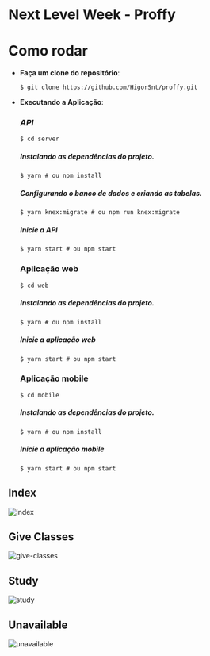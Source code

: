 # Next Level Week - Proffy

# Como rodar
* **Faça um clone do repositório**:

   ```$ git clone https://github.com/HigorSnt/proffy.git```
* **Executando a Aplicação**:

  ### *API*
  ```$ cd server```
  ##### Instalando as dependências do projeto.
  ```$ yarn # ou npm install```
  ##### Configurando o banco de dados e criando as tabelas.
  ```$ yarn knex:migrate # ou npm run knex:migrate```

  ##### Inicie a API
  ```$ yarn start # ou npm start```

  ### Aplicação web
  ```$ cd web```
  ##### Instalando as dependências do projeto.
  ```$ yarn # ou npm install```
  ##### Inicie a aplicação web
  `$ yarn start # ou npm start`

  ### Aplicação mobile
  `$ cd mobile`
  ##### Instalando as dependências do projeto.
  `$ yarn # ou npm install`
  ##### Inicie a aplicação mobile
  `$ yarn start # ou npm start`
  
## Index
![index](https://github.com/BrunoVarg/nlw/blob/master/index.png)
## Give Classes
![give-classes](https://github.com/BrunoVarg/nlw/blob/master/give-classes.png)
## Study
![study](https://github.com/BrunoVarg/nlw/blob/master/study.png)
## Unavailable
![unavailable](https://github.com/BrunoVarg/nlw/blob/master/unavailable.png)
